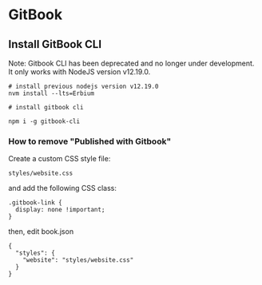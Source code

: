 # GitBook

## Install GitBook CLI

Note: Gitbook CLI has been deprecated and no longer under development. It only works with NodeJS version v12.19.0. 

```
# install previous nodejs version v12.19.0
nvm install --lts=Erbium

# install gitbook cli

npm i -g gitbook-cli
```

### How to remove "Published with Gitbook"

Create a custom CSS style file:

```
styles/website.css
```

and add the following CSS class:

```
.gitbook-link {
  display: none !important;
}
```

then, edit book.json
```
{
  "styles": {
    "website": "styles/website.css"
  }
}
```

